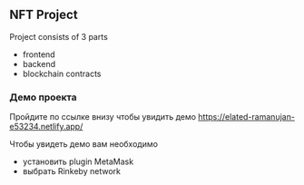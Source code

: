 ## NFT Project

Project consists of 3 parts
 - frontend
 - backend
 - blockchain contracts

### Демо проекта

Пройдите по ссылке внизу чтобы увидить демо
https://elated-ramanujan-e53234.netlify.app/

Чтобы увидеть демо вам необходимо
  - установить plugin MetaMask
  - выбрать Rinkeby network
